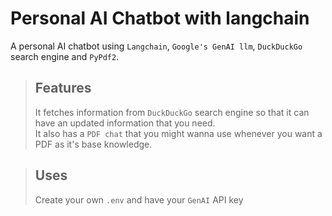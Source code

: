 # Personal AI Chatbot with langchain
A personal AI chatbot using `Langchain`, `Google's GenAI llm`, `DuckDuckGo` search engine and `PyPdf2`.
> ## Features
> It fetches information from `DuckDuckGo` search engine so that it can have an updated information that you need.
> <br>It also has a `PDF chat` that you might wanna use whenever you want a PDF as it's base knowledge.
##
> ## Uses
> Create your own `.env` and have your `GenAI` API key
